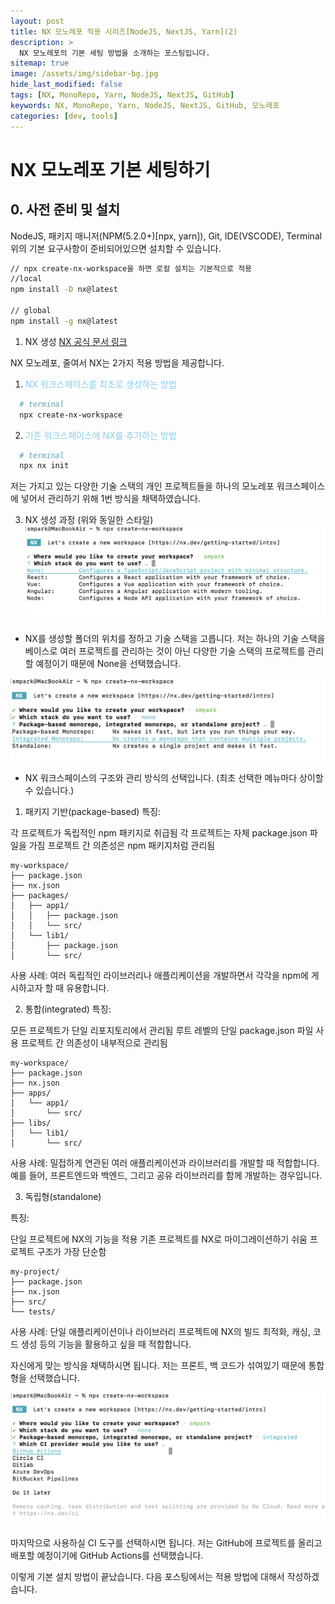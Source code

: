 ```yaml
---
layout: post
title: NX 모노레포 적용 시리즈[NodeJS, NextJS, Yarn](2)
description: >
  NX 모노레포의 기본 세팅 방법을 소개하는 포스팅입니다.
sitemap: true
image: /assets/img/sidebar-bg.jpg
hide_last_modified: false
tags: [NX, MonoRepo, Yarn, NodeJS, NextJS, GitHub]
keywords: NX, MonoRepo, Yarn, NodeJS, NextJS, GitHub, 모노레포
categories: [dev, tools]
---
```


# NX 모노레포 기본 세팅하기

## 0. 사전 준비 및 설치

NodeJS, 패키지 매니저(NPM(5.2.0+)[npx, yarn]), Git, IDE(VSCODE), Terminal
위의 기본 요구사항이 준비되어있으면 설치할 수 있습니다. 

```bash
// npx create-nx-workspace을 하면 로컬 설치는 기본적으로 적용
//local
npm install -D nx@latest

// global
npm install -g nx@latest
```

1. NX 생성
[NX 공식 문서 링크](https://nx.dev/getting-started/intro?utm_medium=website&utm_campaign=homepage_links&utm_content=cta_hero_get_started#try-nx-yourself)

NX 모노레포, 줄여서 NX는 2가지 적용 방법을 제공합니다.

1. <span style="color: skyblue;">NX 워크스페이스를 최초로 생성하는 방법</span>
```bash
  # terminal
  npx create-nx-workspace
```


2. <span style="color: skyblue;">기존 워크스페이스에 NX를 추가하는 방법</span>

```bash
  # terminal
  npx nx init
```

저는 가지고 있는 다양한 기술 스택의 개인 프로젝트들을 하나의 모노레포 워크스페이스에 넣어서 관리하기 위해 1번 방식을 채택하였습니다.

3. NX 생성 과정 (위와 동일한 스타일)
![NX 설치 과정 1](/assets/img/blog/nx-install1.png)
- NX를 생성할 폴더의 위치를 정하고 기술 스택을 고릅니다. 
저는 하나의 기술 스택을 베이스로 여러 프로젝트를 관리하는 것이 아닌
다양한 기술 스택의 프로젝트를 관리할 예정이기 때문에 None을 선택했습니다. 

![NX 설치 과정 2](/assets/img/blog/nx-install2.png)
- NX 워크스페이스의 구조와 관리 방식의 선택입니다. (최초 선택한 메뉴마다 상이할 수 있습니다.)
1) 패키지 기반(package-based)
특징:

각 프로젝트가 독립적인 npm 패키지로 취급됨
각 프로젝트는 자체 package.json 파일을 가짐
프로젝트 간 의존성은 npm 패키지처럼 관리됨

```tree
my-workspace/
├── package.json
├── nx.json
├── packages/
│   ├── app1/
│   │   ├── package.json
│   │   └── src/
│   └── lib1/
│       ├── package.json
│       └── src/
````

사용 사례: 여러 독립적인 라이브러리나 애플리케이션을 개발하면서 각각을 npm에 게시하고자 할 때 유용합니다.

2) 통합(integrated)
특징:

모든 프로젝트가 단일 리포지토리에서 관리됨
루트 레벨의 단일 package.json 파일 사용
프로젝트 간 의존성이 내부적으로 관리됨

```tree
my-workspace/
├── package.json
├── nx.json
├── apps/
│   └── app1/
│       └── src/
├── libs/
│   └── lib1/
│       └── src/
````

사용 사례: 밀접하게 연관된 여러 애플리케이션과 라이브러리를 개발할 때 적합합니다. 예를 들어, 프론트엔드와 백엔드, 그리고 공유 라이브러리를 함께 개발하는 경우입니다.

3) 독립형(standalone) 

특징:

단일 프로젝트에 NX의 기능을 적용
기존 프로젝트를 NX로 마이그레이션하기 쉬움
프로젝트 구조가 가장 단순함

```tree
my-project/
├── package.json
├── nx.json
├── src/
└── tests/
```

사용 사례: 단일 애플리케이션이나 라이브러리 프로젝트에 NX의 빌드 최적화, 캐싱, 코드 생성 등의 기능을 활용하고 싶을 때 적합합니다.

자신에게 맞는 방식을 채택하시면 됩니다. 
저는 프론트, 백 코드가 섞여있기 때문에 통합형을 선택했습니다. 

![NX 설치 과정 3](assets/img/blog/nx-install3.png)

마지막으로 사용하실 CI 도구를 선택하시면 됩니다. 
저는 GitHub에 프로젝트를 올리고 배포할 예정이기에 GitHub Actions를 선택했습니다.


이렇게 기본 설치 방법이 끝났습니다. 다음 포스팅에서는 적용 방법에 대해서 작성하겠습니다.